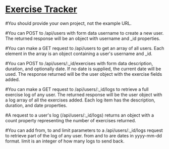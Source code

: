# [Exercise Tracker](https://www.freecodecamp.org/learn/apis-and-microservices/apis-and-microservices-projects/exercise-tracker)


#You should provide your own project, not the example URL.

#You can POST to /api/users with form data username to create a new user. The returned response will be an object with username and _id properties.


#You can make a GET request to /api/users to get an array of all users. Each element in the array is an object containing a user's username and _id.

#You can POST to /api/users/:_id/exercises with form data description, duration, and optionally date. If no date is supplied, the current date will be used. The response returned will be the user object with the exercise fields added.

#You can make a GET request to /api/users/:_id/logs to retrieve a full exercise log of any user. The returned response will be the user object with a log array of all the exercises added. Each log item has the description, duration, and date properties.

#A request to a user's log (/api/users/:_id/logs) returns an object with a count property representing the number of exercises returned.

#You can add from, to and limit parameters to a /api/users/:_id/logs request to retrieve part of the log of any user. from and to are dates in yyyy-mm-dd format. limit is an integer of how many logs to send back.